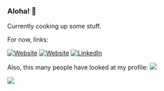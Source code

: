 ### Aloha! 👋
Currently cooking up some stuff.

For now, links:
<p align="left">
<a href="https://sean-speaks.com/"><img alt="Website" src="https://img.shields.io/badge/Website-sean--speaks.com-red?style=flat-square&logo=google-chrome"></a>
<a href="https://lefthook.com/"><img alt="Website" src="https://img.shields.io/badge/Website-lefthook.com-2b7150?style=flat-square&logo=google-chrome"></a>
<a href="https://www.linkedin.com/in/seanspeaks/"><img alt="LinkedIn" src="https://img.shields.io/badge/LinkedIn-seanspeaks-blue?style=flat-square&logo=linkedin"></a>
</p>


Also, this many people have looked at my profile: ![](https://komarev.com/ghpvc/?username=seanspeaks&style=flat-square)

![](https://hit.yhype.me/github/profile?user_id=7811325)
